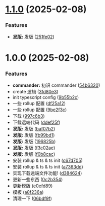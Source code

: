 # [1.1.0](https://github.com/Mooo-star/cz/compare/v1.0.0...v1.1.0) (2025-02-08)


### Features

* **发版:** 发版 ([251fe02](https://github.com/Mooo-star/cz/commit/251fe026d087307510a0e329c643e13bfabf0481))

# 1.0.0 (2025-02-08)


### Features

* **commander:** 初识 commander ([54b6320](https://github.com/Mooo-star/cz/commit/54b6320b66ee0d62e42f7ce5b35064dc6f7bf35d))
* create 逻辑 ([3fd80e3](https://github.com/Mooo-star/cz/commit/3fd80e377592cd01e4e08b583b13bd582de95b43))
* init typescript config ([9b55b2c](https://github.com/Mooo-star/cz/commit/9b55b2c36493e77e8f3bd1105704241d4268e3e4))
* 一些 rollup 配置 ([df25a12](https://github.com/Mooo-star/cz/commit/df25a123406452552edc9bfd9768678353710bf4))
* 一些 rollup 配置 ([9be2f3c](https://github.com/Mooo-star/cz/commit/9be2f3c6784e192b513ddec5c3c368c65a968a13))
* 下载 ([997c6b3](https://github.com/Mooo-star/cz/commit/997c6b33c1e771d240fd8d053e2c79aec230deb6))
* 下载远端代码 ([ddef25f](https://github.com/Mooo-star/cz/commit/ddef25f1e30c1aac183080b0a8a7fe16568736ee))
* **发版:** 发版 ([baf07b2](https://github.com/Mooo-star/cz/commit/baf07b28096c95f0068a6eced603924570775a69))
* **发版:** 发版 ([fb99bd1](https://github.com/Mooo-star/cz/commit/fb99bd14703dc03c581e9cb403a8ba0bb64dcdba))
* **发版:** 发版 ([196825b](https://github.com/Mooo-star/cz/commit/196825b50c2a9e6c82ab6d30018a92b23b932a4e))
* **发版:** 发版 ([f3c02ae](https://github.com/Mooo-star/cz/commit/f3c02aebb45db73cdb2d310f169c60068704c015))
* **发版:** 发版 ([f0b8cac](https://github.com/Mooo-star/cz/commit/f0b8cace850535792116cfd937a411a5739f7c29))
* 安装 rollup & ts & ts init ([c67d705](https://github.com/Mooo-star/cz/commit/c67d705042c88ea9a62680285d307edf043a2143))
* 安装 rollup & ts & ts init ([a7363dd](https://github.com/Mooo-star/cz/commit/a7363ddc201ba51c66f69ec2a59d2ca93061a3e3))
* 实现下载远端文件功能! ([d384624](https://github.com/Mooo-star/cz/commit/d384624748eec3e978d2dcdef4dcc524fde5ab16))
* 更新一些东西 ([0c2b354](https://github.com/Mooo-star/cz/commit/0c2b35420218ead810820e781ce2535be5554077))
* 更新模版 ([e0efd89](https://github.com/Mooo-star/cz/commit/e0efd89f0af60095b818d81cb1756301e972dc8c))
* 模板 ([a8f236a](https://github.com/Mooo-star/cz/commit/a8f236ab829d361718a7e5ebd5c221da39ec9992))
* 清理一下 ([06bdf9f](https://github.com/Mooo-star/cz/commit/06bdf9fadfb34ef6d4f0d80230d01159aa5be7cd))
